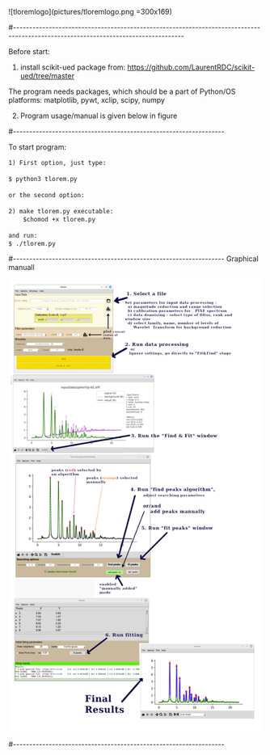 

![tloremlogo](pictures/tloremlogo.png =300x169)

#----------------------------------------------------------------------------------------------------------------------------------

Before start:
1) install scikit-ued package from:
https://github.com/LaurentRDC/scikit-ued/tree/master

The program needs packages, which should be a part of Python/OS platforms: 
    matplotlib, pywt, xclip, scipy, numpy
    
2) Program usage/manual is given below in figure

#-----------------------------------------------------------------

To start program:

    1) First option, just type:

    $ python3 tlorem.py
    
    or the second option:

    2) make tlorem.py executable:
        $chomod +x tlorem.py
 
    and run:
    $ ./tlorem.py

#-----------------------------------------------------------------
Graphical manuall

![graphM](pictures/graph-manual.png)

#-----------------------------------------------------------------
